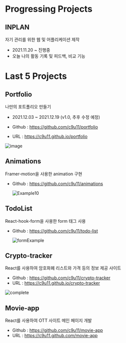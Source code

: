 # Progressing Projects

## INPLAN

자기 관리를 위한 웹 및 어플리케이션 제작
- 2021.11.20 ~ 진행중
- 오늘 나의 활동 기록 및 피드백, 비교 기능

# Last 5 Projects

## Portfolio 

나만의 포트폴리오 만들기

- 2021.12.03 ~ 2021.12.19 (v1.0, 추후 수정 예정)

- Github : https://github.com/c9u11/portfolio

- URL : https://c9u11.github.io/portfolio

![image](https://user-images.githubusercontent.com/29428714/146666943-c015884f-3282-40f5-805f-b5c42f1dc992.png)

## Animations

Framer-motion을 사용한 animation 구현

- Github : https://github.com/c9u11/animations

  ![Example10](https://user-images.githubusercontent.com/29428714/146602836-68538cba-d23f-4dc6-a23e-877be3474089.gif)

## TodoList

React-hook-form을 사용한 form 태그 사용

- Github : https://github.com/c9u11/todo-list

  ![formExample](https://user-images.githubusercontent.com/29428714/146021665-afbe0951-a2c1-44e9-a362-a8842d755a48.gif)

## Crypto-tracker

React를 사용하여 암호화폐 리스트와 가격 등의 정보 제공 사이트

- Github : https://github.com/c9u11/crypto-tracker
- URL : https://c9u11.github.io/crypto-tracker

![complete](https://user-images.githubusercontent.com/29428714/145825174-a4662338-36ca-435a-9fe7-7113be8b666f.gif)

## Movie-app

React를 사용하여 OTT 사이트 메인 페이지 개발

- Github : https://github.com/c9u11/movie-app
- URL : https://c9u11.github.com/movie-app
